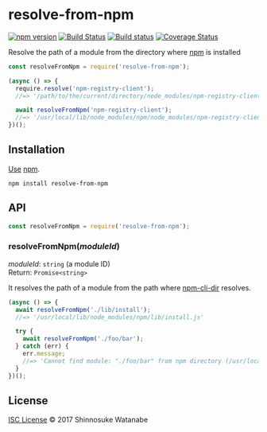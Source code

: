 # resolve-from-npm

[![npm version](https://img.shields.io/npm/v/resolve-from-npm.svg)](https://www.npmjs.com/package/resolve-from-npm)
[![Build Status](https://travis-ci.org/shinnn/resolve-from-npm.svg?branch=master)](https://travis-ci.org/shinnn/resolve-from-npm)
[![Build status](https://ci.appveyor.com/api/projects/status/63lufw43bx54l9wp/branch/master?svg=true)](https://ci.appveyor.com/project/ShinnosukeWatanabe/resolve-from-npm/branch/master)
[![Coverage Status](https://img.shields.io/coveralls/shinnn/resolve-from-npm.svg)](https://coveralls.io/github/shinnn/resolve-from-npm)

Resolve the path of a module from the directory where [npm](https://www.npmjs.com/package/npm) is installed

```javascript
const resolveFromNpm = require('resolve-from-npm');

(async () => {
  require.resolve('npm-registry-client');
  //=> '/path/to/the/current/directory/node_modules/npm-registry-client/index.js'

  await resolveFromNpm('npm-registry-client');
  //=> '/usr/local/lib/node_modules/npm/node_modules/npm-registry-client/index.js'
})();
```

## Installation

[Use](https://docs.npmjs.com/cli/install) [npm](https://docs.npmjs.com/getting-started/what-is-npm).

```
npm install resolve-from-npm
```

## API

```javascript
const resolveFromNpm = require('resolve-from-npm');
```

### resolveFromNpm(*moduleId*)

*moduleId*: `string` (a module ID)  
Return: `Promise<string>`

It resolves the path of a module from the path where [npm-cli-dir](https://github.com/shinnn/npm-cli-dir) resolves.

```javascript
(async () => {
  await resolveFromNpm('./lib/install');
  //=> '/usr/local/lib/node_modules/npm/lib/install.js'

  try {
    await resolveFromNpm('./foo/bar');
  } catch (err) {
    err.message;
    //=> 'Cannot find module: "./foo/bar" from npm directory (/usr/local/lib/node_modules/npm).'
  }
})();
```

## License

[ISC License](./LICENSE) © 2017 Shinnosuke Watanabe
